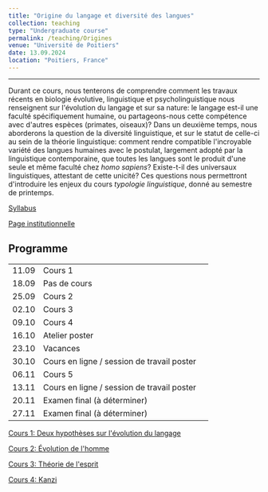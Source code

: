 ```yaml
---
title: "Origine du langage et diversité des langues"
collection: teaching
type: "Undergraduate course"
permalink: /teaching/Origines
venue: "Université de Poitiers"
date: 13.09.2024
location: "Poitiers, France"
---
```

---

Durant ce cours, nous tenterons de comprendre comment les travaux récents en biologie évolutive, linguistique et psycholinguistique nous renseignent sur l'évolution du langage et sur sa nature: le langage est-il une faculté spécifiquement humaine, ou partageons-nous cette compétence avec d'autres espèces (primates, oiseaux)? Dans un deuxième temps, nous aborderons la question de la diversité linguistique, et sur le statut de celle-ci au sein de la théorie linguistique: comment rendre compatible l'incroyable variété des langues humaines avec le postulat, largement adopté par la linguistique contemporaine, que toutes les langues sont le produit d'une seule et même faculté chez *homo sapiens*? Existe-t-il des universaux linguistiques, attestant de cette unicité? Ces questions nous permettront d'introduire les enjeux du cours *typologie linguistique*, donné au semestre de printemps.

[Syllabus](./origines/Syllabus_Origines.pdf)

[Page institutionnelle](https://updago.univ-poitiers.fr/course/view.php?id=5743#section-0)


## Programme

|   |                  |   |
|---|------------------|---|
| 11.09 | Cours 1      |   |
| 18.09 | Pas de cours |   |
| 25.09 | Cours 2      |   |
| 02.10 | Cours 3      |   |
| 09.10 | Cours 4      |   |
| 16.10 | Atelier poster |   |
| 23.10 | Vacances     |   |
| 30.10 | Cours en ligne / session de travail poster |   |
| 06.11 | Cours 5      |   |
| 13.11 | Cours en ligne / session de travail poster     |   |
| 20.11 | Examen final (à déterminer) |   |
| 27.11 | Examen final (à déterminer) |   |


[Cours 1: Deux hypothèses sur l'évolution du langage](./origines/Poitiers_Origines_Cours1.pdf)

[Cours 2: Évolution de l'homme](./origines/Poitiers_Origines_Cours2.pdf)

[Cours 3: Théorie de l'esprit](./origines/Poitiers_Origines_Cours3.pdf)

[Cours 4: Kanzi](./origines/Poitiers_Origines_Cours4.pdf)
